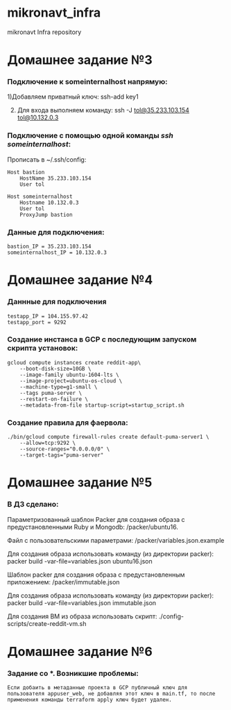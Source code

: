# mikronavt_infra
mikronavt Infra repository

# Домашнее задание №3

### Подключение к someinternalhost напрямую:

1)Добавляем приватный ключ:
	ssh-add key1

2) Для входа выполняем команду:
	ssh -J  tol@35.233.103.154 tol@10.132.0.3

### Подключение с помощью одной команды <i>ssh someinternalhost</i>:

Прописать в ~/.ssh/config:

	Host bastion
    	HostName 35.233.103.154
    	User tol

	Host someinternalhost
		Hostname 10.132.0.3
		User tol
		ProxyJump bastion

### Данные для подключения:

	bastion_IP = 35.233.103.154
	someinternalhost_IP = 10.132.0.3

# Домашнее задание №4

### Даннные для подключения
	testapp_IP = 104.155.97.42
	testapp_port = 9292

### Создание инстанса в GCP с последующим запуском скрипта установок:

	gcloud compute instances create reddit-app\
		--boot-disk-size=10GB \
  		--image-family ubuntu-1604-lts \
  		--image-project=ubuntu-os-cloud \
  		--machine-type=g1-small \
  		--tags puma-server \
  		--restart-on-failure \
  		--metadata-from-file startup-script=startup_script.sh

### Создание правила для фаервола:

	./bin/gcloud compute firewall-rules create default-puma-server1 \
		--allow=tcp:9292 \
		--source-ranges="0.0.0.0/0" \
		--target-tags="puma-server"

# Домашнее задание №5

### В ДЗ сделано:

Параметризованный шаблон Packer для создания образа с предустановленными Ruby и Mongodb:
	/packer/ubuntu16.

Файл с пользовательскими параметрами:
	/packer/variables.json.example

Для создания образа использовать команду (из директории packer):
	packer build -var-file=variables.json ubuntu16.json

Шаблон packer для создания образа с предустановленным приложением:
	/packer/immutable.json

Для создания образа использовать команду (из директории packer):
	packer build -var-file=variables.json immutable.json

Для создания ВМ из образа использовать скрипт:
	./config-scripts/create-reddit-vm.sh

# Домашнее задание №6

###  Задание со *. Возникшие проблемы:

	Если добаить в метаданные проекта в GCP публичный ключ для пользователя appuser_web, не добавляя этот ключ в main.tf, то после применения команды terraform apply ключ будет удален.
